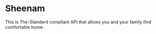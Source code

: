 # Sheenam
This is The-Standard compliant API that allows you and your family find comfortable home.
